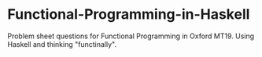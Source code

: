 # Functional-Programming-in-Haskell
Problem sheet questions for Functional Programming in Oxford MT19. Using Haskell and thinking "functinally".
